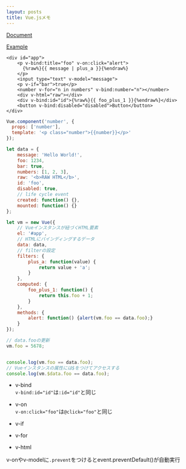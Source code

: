 ```yaml
---
layout: posts
title: Vue.jsメモ
---
```

[Document](https://vuejs.org/v2/guide/instance.html)  
  
[Example](http://jsdo.it/38elements/vuejs-1)   

```
<div id="app">
    <p v-bind:title="foo" v-on:click="alert">
      {%raw%}{{ message | plus_a }}{%endraw%}
    </p>
    <input type="text" v-model="message">
    <p v-if="bar">true</p>
    <number v-for="n in numbers" v-bind:number="n"></number>
    <div v-html="raw"></div>
    <div v-bind:id="id">{%raw%}{{ foo_plus_1 }}{%endraw%}</div>
    <button v-bind:disabled="disabled">Button</button>
</div>
```



```javascript
Vue.component('number', {
  props: ['number'],
  template: '<p class="number">{{number}}</p>'
});

let data = {
    message: 'Hello World!',
    foo: 1234,
    bar: true,
    numbers: [1, 2, 3],
    raw: '<b>RAW HTML</b>',
    id: 'foo',
    disabled: true,
    // life cycle event
    created: function() {},
    mounted: function() {}
};

let vm = new Vue({
    // Vueインスタンスが紐づくHTML要素
    el: '#app',
    // HTMLにバインディングするデータ
    data: data,
    // filterの設定
    filters: {
        plus_a: function(value) {
            return value + 'a';
        }
    },
    computed: {
        foo_plus_1: function() {
            return this.foo + 1;
        }
    },
    methods: {
        alert: function() {alert(vm.foo == data.foo);} 
    }
});

// data.fooの更新
vm.foo = 5678;


console.log(vm.foo == data.foo);
// Vueインスタンスの属性には$をつけてアクセスする
console.log(vm.$data.foo == data.foo);
```

* v-bind  
`v-bind:id="id"`は`:id="id"`と同じ  

* v-on  
`v-on:click="foo"`は`@click="foo"`と同じ  

* v-if

* v-for

* v-html

v-onやv-modelに`.prevent`をつけるとevent.preventDefault()が自動実行  


